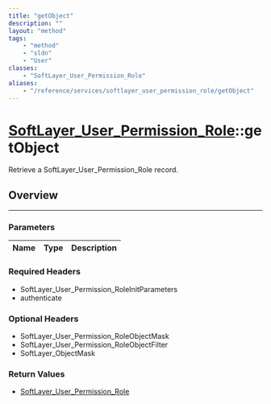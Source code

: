 ```yaml
---
title: "getObject"
description: ""
layout: "method"
tags:
    - "method"
    - "sldn"
    - "User"
classes:
    - "SoftLayer_User_Permission_Role"
aliases:
    - "/reference/services/softlayer_user_permission_role/getObject"
---
```

# [SoftLayer_User_Permission_Role](/reference/services/SoftLayer_User_Permission_Role)::getObject


Retrieve a SoftLayer_User_Permission_Role record.


## Overview 


-----

### Parameters 
|Name | Type | Description |
| --- | --- | --- |


### Required Headers
* SoftLayer_User_Permission_RoleInitParameters
* authenticate


### Optional Headers
* SoftLayer_User_Permission_RoleObjectMask
* SoftLayer_User_Permission_RoleObjectFilter
* SoftLayer_ObjectMask

### Return Values
* <a href='/reference/datatypes/SoftLayer_User_Permission_Role'>SoftLayer_User_Permission_Role </a>





